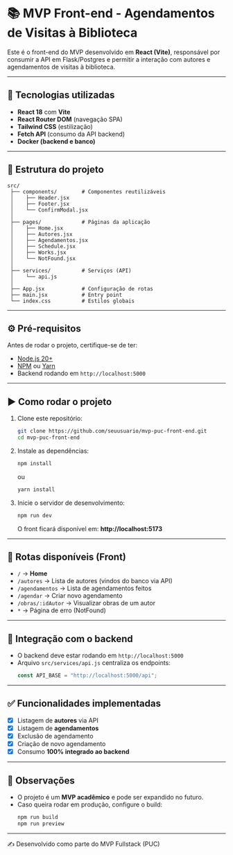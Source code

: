 # 📚 MVP Front-end - Agendamentos de Visitas à Biblioteca

Este é o front-end do MVP desenvolvido em **React (Vite)**, responsável por consumir a API em Flask/Postgres e permitir a interação com autores e agendamentos de visitas à biblioteca.

---

## 🚀 Tecnologias utilizadas
- **React 18** com **Vite**
- **React Router DOM** (navegação SPA)
- **Tailwind CSS** (estilização)
- **Fetch API** (consumo da API backend)
- **Docker (backend e banco)**

---

## 📂 Estrutura do projeto

```
src/
 ├── components/        # Componentes reutilizáveis
 │    ├── Header.jsx
 │    ├── Footer.jsx
 │    └── ConfirmModal.jsx
 │
 ├── pages/             # Páginas da aplicação
 │    ├── Home.jsx
 │    ├── Autores.jsx
 │    ├── Agendamentos.jsx
 │    ├── Schedule.jsx
 │    ├── Works.jsx
 │    └── NotFound.jsx
 │
 ├── services/          # Serviços (API)
 │    └── api.js
 │
 ├── App.jsx            # Configuração de rotas
 ├── main.jsx           # Entry point
 └── index.css          # Estilos globais
```

---

## ⚙️ Pré-requisitos

Antes de rodar o projeto, certifique-se de ter:
- [Node.js 20+](https://nodejs.org/)
- [NPM](https://www.npmjs.com/) ou [Yarn](https://yarnpkg.com/)
- Backend rodando em `http://localhost:5000`

---

## ▶️ Como rodar o projeto

1. Clone este repositório:
   ```bash
   git clone https://github.com/seuusuario/mvp-puc-front-end.git
   cd mvp-puc-front-end
   ```

2. Instale as dependências:
   ```bash
   npm install
   ```
   ou
   ```bash
   yarn install
   ```

3. Inicie o servidor de desenvolvimento:
   ```bash
   npm run dev
   ```
   O front ficará disponível em: **http://localhost:5173**

---

## 🔗 Rotas disponíveis (Front)

- `/` → **Home**
- `/autores` → Lista de autores (vindos do banco via API)
- `/agendamentos` → Lista de agendamentos feitos
- `/agendar` → Criar novo agendamento
- `/obras/:idAutor` → Visualizar obras de um autor
- `*` → Página de erro (NotFound)

---

## 📡 Integração com o backend

- O backend deve estar rodando em `http://localhost:5000`
- Arquivo `src/services/api.js` centraliza os endpoints:
  ```js
  const API_BASE = "http://localhost:5000/api";
  ```

---

## ✅ Funcionalidades implementadas

- [x] Listagem de **autores** via API
- [x] Listagem de **agendamentos**
- [x] Exclusão de agendamento
- [x] Criação de novo agendamento
- [x] Consumo **100% integrado ao backend**

---

## 📌 Observações

- O projeto é um **MVP acadêmico** e pode ser expandido no futuro.
- Caso queira rodar em produção, configure o build:
  ```bash
  npm run build
  npm run preview
  ```

---

✍️ Desenvolvido como parte do MVP Fullstack (PUC)